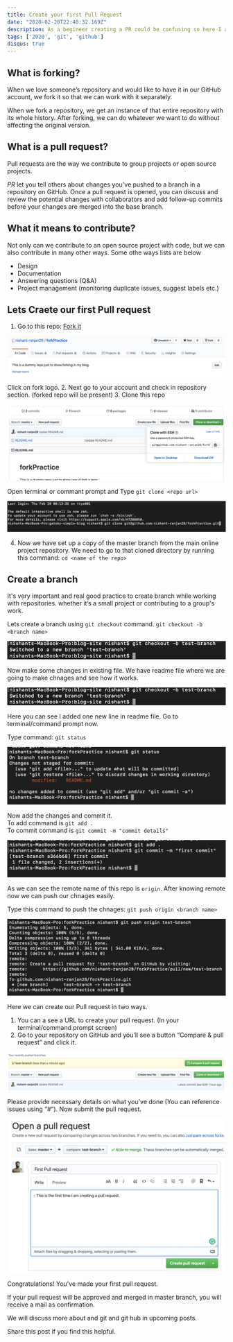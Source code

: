 ```yaml
---
title: Create your first Pull Request
date: "2020-02-20T22:40:32.169Z"
description: As a begineer creating a PR could be confusing so here I am going to explain in details and a very simple way.
tags: ['2020', 'git', 'github']
disqus: true
---
```


## What is forking?

When we love someone’s repository and would like to have it in our GitHub account, we fork it so that we can work with it separately.

When we fork a repository, we get an instance of that entire repository with its whole history. After forking, we can do whatever we want to do without affecting the original version.

## What is a pull request?

Pull requests are the way we contribute to group projects or open source projects.

*PR* let you tell others about changes you've pushed to a branch in a repository on GitHub. Once a pull request is opened, you can discuss and review the potential changes with collaborators and add follow-up commits before your changes are merged into the base branch.

## What it means to contribute?
Not only can we contribute to an open source project with code, but we can also contribute in many other ways.  Some othe ways lists are below

- Design
- Documentation
- Answering questions (Q&A)
- Project management (monitoring duplicate issues, suggest labels etc.)

## Lets Craete our first Pull request
1. Go to this repo: [Fork it](https://github.com/nishant-ranjan28/forkPractice)

![for a repo](./fork.png)

Click on fork logo.
2. Next go to your account and check in repository section. (forked repo will be present)
3. Clone this repo

![for a repo](./cloneRepo.png)

Open terminal or commant prompt and Type `git clone <repo url>`

![for a repo](./terminal.png)

4. Now we have set up a copy of the master branch from the main online project
	repository.
	We need to go to that cloned directory by running this command:
	`cd <name of the repo>`

## Create a branch
It's very important and real good practice to create branch while working with repositories. whether it’s a small project or contributing to a group's work.

Lets create a branch using `git checkout` command.
`git checkout -b <branch name>`

![for a repo](./branch.png)

Now make some changes in existing file. We have readme file where we are going to make chnages and see how it works.

![for a repo](./branch.png)

Here you can see I added one new line in readme file. Go to terminal/command prompt now.

Type command: `git status`

 ![for a repo](./change.png)

Now add the changes and commit it.\
To add command is `git add .`\
To commit command is `git commit -m "commit details"`

![for a repo](./add.png)

As we can see the remote name of this repo is `origin`. After knowing remote now we can push our chnages easily. 

Type this command to push the chnages: `git push origin <branch name>`

![for a repo](./push.png)

Here we can create our Pull request in two ways.
1. You can a see a URL to create your pull request. (In your terminal/command prompt screen)
2. Go to your repository on GitHub and you’ll see a button “Compare & pull request” and click it.

![for a repo](./pull.png)

Please provide necessary details on what you’ve done (You can reference issues using “#”). Now submit the pull request.

![for a repo](./pullreq.png)

Congratulations! You've made your first pull request.

If your pull request will be approved and merged in master branch, you will receive a mail as confirmation. 

We will discuss more about and git and git hub in upcoming posts. 

Share this post if you find this helpful.